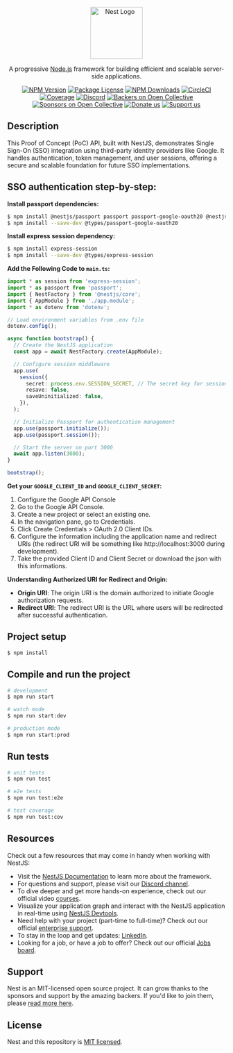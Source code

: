 <p align="center">
  <a href="http://nestjs.com/" target="blank"><img src="https://nestjs.com/img/logo-small.svg" width="120" alt="Nest Logo" /></a>
</p>

[circleci-image]: https://img.shields.io/circleci/build/github/nestjs/nest/master?token=abc123def456
[circleci-url]: https://circleci.com/gh/nestjs/nest

  <p align="center">A progressive <a href="http://nodejs.org" target="_blank">Node.js</a> framework for building efficient and scalable server-side applications.</p>
    <p align="center">
<a href="https://www.npmjs.com/~nestjscore" target="_blank"><img src="https://img.shields.io/npm/v/@nestjs/core.svg" alt="NPM Version" /></a>
<a href="https://www.npmjs.com/~nestjscore" target="_blank"><img src="https://img.shields.io/npm/l/@nestjs/core.svg" alt="Package License" /></a>
<a href="https://www.npmjs.com/~nestjscore" target="_blank"><img src="https://img.shields.io/npm/dm/@nestjs/common.svg" alt="NPM Downloads" /></a>
<a href="https://circleci.com/gh/nestjs/nest" target="_blank"><img src="https://img.shields.io/circleci/build/github/nestjs/nest/master" alt="CircleCI" /></a>
<a href="https://coveralls.io/github/nestjs/nest?branch=master" target="_blank"><img src="https://coveralls.io/repos/github/nestjs/nest/badge.svg?branch=master#9" alt="Coverage" /></a>
<a href="https://discord.gg/G7Qnnhy" target="_blank"><img src="https://img.shields.io/badge/discord-online-brightgreen.svg" alt="Discord"/></a>
<a href="https://opencollective.com/nest#backer" target="_blank"><img src="https://opencollective.com/nest/backers/badge.svg" alt="Backers on Open Collective" /></a>
<a href="https://opencollective.com/nest#sponsor" target="_blank"><img src="https://opencollective.com/nest/sponsors/badge.svg" alt="Sponsors on Open Collective" /></a>
  <a href="https://paypal.me/kamilmysliwiec" target="_blank"><img src="https://img.shields.io/badge/Donate-PayPal-ff3f59.svg" alt="Donate us"/></a>
    <a href="https://opencollective.com/nest#sponsor"  target="_blank"><img src="https://img.shields.io/badge/Support%20us-Open%20Collective-41B883.svg" alt="Support us"></a>
</p>

## Description

This Proof of Concept (PoC) API, built with NestJS, demonstrates Single Sign-On (SSO) integration using third-party identity providers like Google. It handles authentication, token management, and user sessions, offering a secure and scalable foundation for future SSO implementations.

## SSO authentication step-by-step:

**Install passport dependencies:**

```bash
$ npm install @nestjs/passport passport passport-google-oauth20 @nestjs/jwt passport-jwt     
$ npm install --save-dev @types/passport-google-oauth20
```

**Install express session dependency:**

```bash
$ npm install express-session
$ npm install --save-dev @types/express-session
```

**Add the Following Code to `main.ts`:**

   ```typescript
   import * as session from 'express-session';
   import * as passport from 'passport';
   import { NestFactory } from '@nestjs/core';
   import { AppModule } from './app.module';
   import * as dotenv from 'dotenv';

   // Load environment variables from .env file
   dotenv.config();

   async function bootstrap() {
     // Create the NestJS application
     const app = await NestFactory.create(AppModule);

     // Configure session middleware
     app.use(
       session({
         secret: process.env.SESSION_SECRET, // The secret key for sessions should be in the .env file
         resave: false,
         saveUninitialized: false,
       }),
     );

     // Initialize Passport for authentication management
     app.use(passport.initialize());
     app.use(passport.session());

     // Start the server on port 3000
     await app.listen(3000);
   }

   bootstrap();
```

**Get your `GOOGLE_CLIENT_ID` and `GOOGLE_CLIENT_SECRET`:**
1. Configure the Google API Console
2. Go to the Google API Console.
3. Create a new project or select an existing one.
4. In the navigation pane, go to Credentials.
5. Click Create Credentials > OAuth 2.0 Client IDs.
6. Configure the information including the application name and redirect URIs (the redirect URI will be something like http://localhost:3000 during development).
7. Take the provided Client ID and Client Secret or download the json with this informations.

**Understanding Authorized URI for Redirect and Origin:**

- **Origin URI**: The origin URI is the domain authorized to initiate Google authorization requests.
- **Redirect URI**: The redirect URI is the URL where users will be redirected after successful authentication.


## Project setup

```bash
$ npm install
```

## Compile and run the project

```bash
# development
$ npm run start

# watch mode
$ npm run start:dev

# production mode
$ npm run start:prod
```

## Run tests

```bash
# unit tests
$ npm run test

# e2e tests
$ npm run test:e2e

# test coverage
$ npm run test:cov
```

## Resources

Check out a few resources that may come in handy when working with NestJS:

- Visit the [NestJS Documentation](https://docs.nestjs.com) to learn more about the framework.
- For questions and support, please visit our [Discord channel](https://discord.gg/G7Qnnhy).
- To dive deeper and get more hands-on experience, check out our official video [courses](https://courses.nestjs.com/).
- Visualize your application graph and interact with the NestJS application in real-time using [NestJS Devtools](https://devtools.nestjs.com).
- Need help with your project (part-time to full-time)? Check out our official [enterprise support](https://enterprise.nestjs.com).
- To stay in the loop and get updates: [LinkedIn](https://linkedin.com/company/nestjs).
- Looking for a job, or have a job to offer? Check out our official [Jobs board](https://jobs.nestjs.com).

## Support

Nest is an MIT-licensed open source project. It can grow thanks to the sponsors and support by the amazing backers. If you'd like to join them, please [read more here](https://docs.nestjs.com/support).

## License

Nest and this repository is [MIT licensed](https://github.com/nestjs/nest/blob/master/LICENSE).
